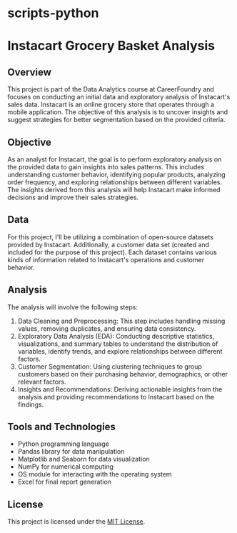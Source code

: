 # scripts-python

# Instacart Grocery Basket Analysis

## Overview

This project is part of the Data Analytics course at CareerFoundry and focuses on conducting an initial data and exploratory analysis of Instacart's sales data. Instacart is an online grocery store that operates through a mobile application. The objective of this analysis is to uncover insights and suggest strategies for better segmentation based on the provided criteria.

## Objective

As an analyst for Instacart, the goal is to perform exploratory analysis on the provided data to gain insights into sales patterns. This includes understanding customer behavior, identifying popular products, analyzing order frequency, and exploring relationships between different variables. The insights derived from this analysis will help Instacart make informed decisions and improve their sales strategies.

## Data

For this project, I'll be utilizing a combination of open-source datasets provided by Instacart. Additionally, a customer data set (created and included for the purpose of
this project). Each dataset contains various kinds of information related to Instacart's operations and customer behavior. 


## Analysis

The analysis will involve the following steps:

1. Data Cleaning and Preprocessing: This step includes handling missing values, removing duplicates, and ensuring data consistency.
2. Exploratory Data Analysis (EDA): Conducting descriptive statistics, visualizations, and summary tables to understand the distribution of variables, identify trends, and explore relationships between different factors.
3. Customer Segmentation: Using clustering techniques to group customers based on their purchasing behavior, demographics, or other relevant factors.
4. Insights and Recommendations: Deriving actionable insights from the analysis and providing recommendations to Instacart based on the findings.

## Tools and Technologies

- Python programming language
- Pandas library for data manipulation
- Matplotlib and Seaborn for data visualization
- NumPy for numerical computing
- OS module for interacting with the operating system
- Excel for final report generation




## License

This project is licensed under the [MIT License](LICENSE).
